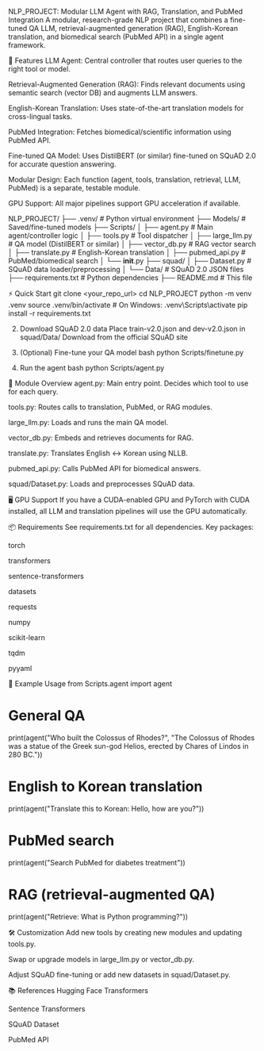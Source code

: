 NLP_PROJECT: Modular LLM Agent with RAG, Translation, and PubMed Integration
A modular, research-grade NLP project that combines a fine-tuned QA LLM, retrieval-augmented generation (RAG), English-Korean translation, and biomedical search (PubMed API) in a single agent framework.

🚀 Features
LLM Agent: Central controller that routes user queries to the right tool or model.

Retrieval-Augmented Generation (RAG): Finds relevant documents using semantic search (vector DB) and augments LLM answers.

English-Korean Translation: Uses state-of-the-art translation models for cross-lingual tasks.

PubMed Integration: Fetches biomedical/scientific information using PubMed API.

Fine-tuned QA Model: Uses DistilBERT (or similar) fine-tuned on SQuAD 2.0 for accurate question answering.

Modular Design: Each function (agent, tools, translation, retrieval, LLM, PubMed) is a separate, testable module.

GPU Support: All major pipelines support GPU acceleration if available.

NLP_PROJECT/
├── .venv/                   # Python virtual environment
├── Models/                  # Saved/fine-tuned models
├── Scripts/
│   ├── agent.py             # Main agent/controller logic
│   ├── tools.py             # Tool dispatcher
│   ├── large_llm.py         # QA model (DistilBERT or similar)
│   ├── vector_db.py         # RAG vector search
│   ├── translate.py         # English-Korean translation
│   ├── pubmed_api.py        # PubMed/biomedical search
│   └── __init__.py
├── squad/
│   ├── Dataset.py           # SQuAD data loader/preprocessing
│   └── Data/                # SQuAD 2.0 JSON files
├── requirements.txt         # Python dependencies
├── README.md                # This file


⚡️ Quick Start
git clone <your_repo_url>
cd NLP_PROJECT
python -m venv .venv
source .venv/bin/activate  # On Windows: .venv\Scripts\activate
pip install -r requirements.txt



2. Download SQuAD 2.0 data
Place train-v2.0.json and dev-v2.0.json in squad/Data/
Download from the official SQuAD site

3. (Optional) Fine-tune your QA model
bash
python Scripts/finetune.py

5. Run the agent
bash
python Scripts/agent.py

🧩 Module Overview
agent.py: Main entry point. Decides which tool to use for each query.

tools.py: Routes calls to translation, PubMed, or RAG modules.

large_llm.py: Loads and runs the main QA model.

vector_db.py: Embeds and retrieves documents for RAG.

translate.py: Translates English ↔ Korean using NLLB.

pubmed_api.py: Calls PubMed API for biomedical answers.

squad/Dataset.py: Loads and preprocesses SQuAD data.

🖥️ GPU Support
If you have a CUDA-enabled GPU and PyTorch with CUDA installed, all LLM and translation pipelines will use the GPU automatically.

📦 Requirements
See requirements.txt for all dependencies.
Key packages:

torch

transformers

sentence-transformers

datasets

requests

numpy

scikit-learn

tqdm

pyyaml

📝 Example Usage
from Scripts.agent import agent

# General QA
print(agent("Who built the Colossus of Rhodes?",
    "The Colossus of Rhodes was a statue of the Greek sun-god Helios, erected by Chares of Lindos in 280 BC."))

# English to Korean translation
print(agent("Translate this to Korean: Hello, how are you?"))

# PubMed search
print(agent("Search PubMed for diabetes treatment"))

# RAG (retrieval-augmented QA)
print(agent("Retrieve: What is Python programming?"))


🛠️ Customization
Add new tools by creating new modules and updating tools.py.

Swap or upgrade models in large_llm.py or vector_db.py.

Adjust SQuAD fine-tuning or add new datasets in squad/Dataset.py.

📚 References
Hugging Face Transformers

Sentence Transformers

SQuAD Dataset

PubMed API
